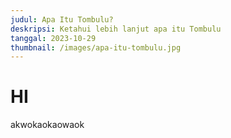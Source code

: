 ```yaml
---
judul: Apa Itu Tombulu?
deskripsi: Ketahui lebih lanjut apa itu Tombulu
tanggal: 2023-10-29
thumbnail: /images/apa-itu-tombulu.jpg
---
```


# HI

akwokaokaowaok
